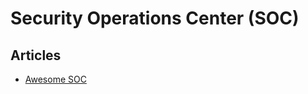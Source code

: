 # Security Operations Center (SOC)

## Articles

- [Awesome SOC](https://github.com/cyb3rxp/awesome-soc)
